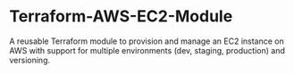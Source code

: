 # Terraform-AWS-EC2-Module
A reusable Terraform module to provision and manage an EC2 instance on AWS with support for multiple environments (dev, staging, production) and versioning.
